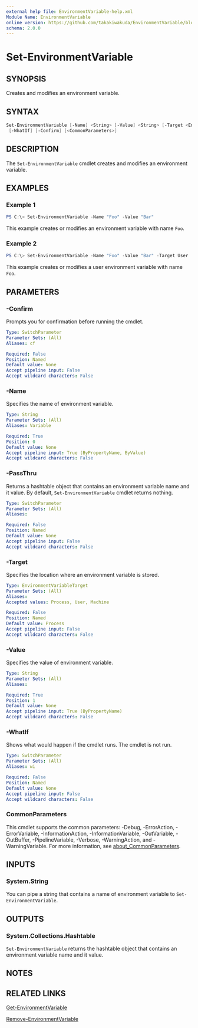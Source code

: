 ```yaml
---
external help file: EnvironmentVariable-help.xml
Module Name: EnvironmentVariable
online version: https://github.com/takakiwakuda/EnvironmentVariable/blob/main/docs/Set-EnvironmentVariable.md
schema: 2.0.0
---
```


# Set-EnvironmentVariable

## SYNOPSIS

Creates and modifies an environment variable.

## SYNTAX

```powershell
Set-EnvironmentVariable [-Name] <String> [-Value] <String> [-Target <EnvironmentVariableTarget>] [-PassThru]
 [-WhatIf] [-Confirm] [<CommonParameters>]
```

## DESCRIPTION

The `Set-EnvironmentVariable` cmdlet creates and modifies an environment variable.

## EXAMPLES

### Example 1

```powershell
PS C:\> Set-EnvironmentVariable -Name "Foo" -Value "Bar"
```

This example creates or modifies an environment variable with name `Foo`.

### Example 2

```powershell
PS C:\> Set-EnvironmentVariable -Name "Foo" -Value "Bar" -Target User
```

This example creates or modifies a user environment variable with name `Foo`.

## PARAMETERS

### -Confirm

Prompts you for confirmation before running the cmdlet.

```yaml
Type: SwitchParameter
Parameter Sets: (All)
Aliases: cf

Required: False
Position: Named
Default value: None
Accept pipeline input: False
Accept wildcard characters: False
```

### -Name

Specifies the name of environment variable.

```yaml
Type: String
Parameter Sets: (All)
Aliases: Variable

Required: True
Position: 0
Default value: None
Accept pipeline input: True (ByPropertyName, ByValue)
Accept wildcard characters: False
```

### -PassThru

Returns a hashtable object that contains an environment variable name and it value. By default, `Set-EnvironmentVariable` cmdlet returns nothing.

```yaml
Type: SwitchParameter
Parameter Sets: (All)
Aliases:

Required: False
Position: Named
Default value: None
Accept pipeline input: False
Accept wildcard characters: False
```

### -Target

Specifies the location where an environment variable is stored.

```yaml
Type: EnvironmentVariableTarget
Parameter Sets: (All)
Aliases:
Accepted values: Process, User, Machine

Required: False
Position: Named
Default value: Process
Accept pipeline input: False
Accept wildcard characters: False
```

### -Value

Specifies the value of environment variable.

```yaml
Type: String
Parameter Sets: (All)
Aliases:

Required: True
Position: 1
Default value: None
Accept pipeline input: True (ByPropertyName)
Accept wildcard characters: False
```

### -WhatIf

Shows what would happen if the cmdlet runs.
The cmdlet is not run.

```yaml
Type: SwitchParameter
Parameter Sets: (All)
Aliases: wi

Required: False
Position: Named
Default value: None
Accept pipeline input: False
Accept wildcard characters: False
```

### CommonParameters

This cmdlet supports the common parameters: -Debug, -ErrorAction, -ErrorVariable, -InformationAction, -InformationVariable, -OutVariable, -OutBuffer, -PipelineVariable, -Verbose, -WarningAction, and -WarningVariable. For more information, see [about_CommonParameters](http://go.microsoft.com/fwlink/?LinkID=113216).

## INPUTS

### System.String

You can pipe a string that contains a name of environment variable to `Set-EnvironmentVariable`.

## OUTPUTS

### System.Collections.Hashtable

`Set-EnvironmentVariable` returns the hashtable object that contains an environment variable name and it value.

## NOTES

## RELATED LINKS

[Get-EnvironmentVariable](https://github.com/takakiwakuda/EnvironmentVariable/blob/main/docs/Get-EnvironmentVariable.md)

[Remove-EnvironmentVariable](https://github.com/takakiwakuda/EnvironmentVariable/blob/main/docs/Remove-EnvironmentVariable.md)
